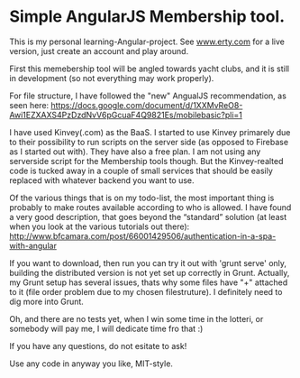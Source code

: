 Simple AngularJS Membership tool.
=======
This is my personal learning-Angular-project. See www.erty.com for a live version, just create an account and play around.

First this memebership tool will be angled towards yacht clubs, and it is still in development (so not everything may work properly).

For file structure, I have followed the "new" AngualJS recommendation, as seen here: https://docs.google.com/document/d/1XXMvReO8-Awi1EZXAXS4PzDzdNvV6pGcuaF4Q9821Es/mobilebasic?pli=1

I have used Kinvey(.com) as the BaaS. I started to use Kinvey primarely due to their possibility to run scripts on the server side (as opposed to Firebase as I started out with). They have also a free plan. I am not using any serverside script for the Membership tools though. But the Kinvey-realted code is tucked away in a couple of small services that should be easily replaced with whatever backend you want to use.

Of the various things that is on my todo-list, the most important thing is probably to make routes available according to who is allowed. I have found a very good description, that goes beyond the “standard” solution (at least when you look at the various tutorials out there): http://www.bfcamara.com/post/66001429506/authentication-in-a-spa-with-angular

If you want to download, then run you can try it out with 'grunt serve' only, building the distributed version is not yet set up correctly in Grunt. Actually, my Grunt setup has several issues, thats why some files have  "+" attached to it (file order problem due to my chosen filestruture). I definitely need to dig more into Grunt.

Oh, and there are no tests yet, when I win some time in the lotteri, or somebody will pay me, I will dedicate time fro that :)

If you have any questions, do not esitate to ask!

Use any code in anyway you like, MIT-style.
